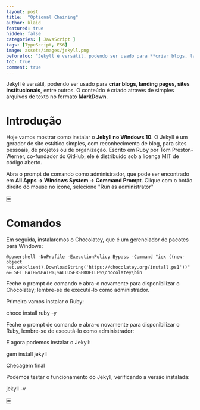 ```yaml
---
layout: post
title:  "Optional Chaining"
author: klaid
featured: true
hidden: false
categories: [ JavaScript ]
tags: [TypeScript, ES6] 
image: assets/images/jekyll.png
beforetoc: "Jekyll é versátil, podendo ser usado para **criar blogs, landing pages, sites institucionais**, entre outros. O conteúdo é criado através de simples arquivos de texto no formato **MarkDown**." 
toc: true
comment: true
---
```


Jekyll é versátil, podendo ser usado para **criar blogs, landing pages, sites institucionais**, entre outros. O conteúdo é criado através de simples arquivos de texto no formato **MarkDown**.

# Introdução

Hoje vamos mostrar como instalar o **Jekyll no Windows 10**. O Jekyll é um gerador de site estático simples, com reconhecimento de blog, para sites pessoais, de projetos ou de organização. Escrito em Ruby por Tom Preston-Werner, co-fundador do GitHub, ele é distribuído sob a licença MIT de código aberto.

Abra o prompt de comando como administrador, que pode ser encontrado em **All Apps -> Windows System -> Command Prompt**. Clique com o botão direito do mouse no ícone, selecione "Run as administrator"

￼

# Comandos

Em seguida, instalaremos o Chocolatey, que é um gerenciador de pacotes para Windows:

```posh
@powershell -NoProfile -ExecutionPolicy Bypass -Command "iex ((new-object net.webclient).DownloadString('https://chocolatey.org/install.ps1'))" && SET PATH=%PATH%;%ALLUSERSPROFILE%\chocolatey\bin 
```

Feche o prompt de comando e abra-o novamente para disponibilizar o Chocolatey; lembre-se de executá-lo como administrador.

Primeiro vamos instalar o Ruby:

choco install ruby -y 

Feche o prompt de comando e abra-o novamente para disponibilizar o Ruby, lembre-se de executá-lo como administrador:

E agora podemos instalar o Jekyll:

gem install jekyll 

Checagem final

Podemos testar o funcionamento do Jekyll, verificando a versão instalada:

jekyll -v 

￼

